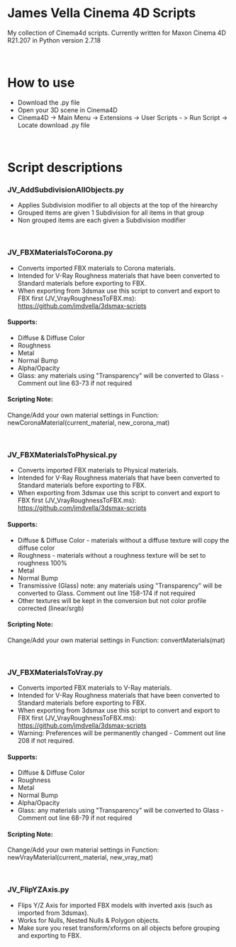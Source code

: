 # James Vella Cinema 4D Scripts 
My collection of Cinema4d scripts. Currently written for Maxon Cinema 4D R21.207 in Python version 2.7.18

<br />

# How to use
- Download the .py file
- Open your 3D scene in Cinema4D
- Cinema4D -> Main Menu -> Extensions -> User Scripts - > Run Script -> Locate download .py file

<br />

# Script descriptions
### JV_AddSubdivisionAllObjects.py
- Applies Subdivision modifier to all objects at the top of the hirearchy
- Grouped items are given 1 Subdivision for all items in that group
- Non grouped items are each given a Subdivision modifier

<br />

### JV_FBXMaterialsToCorona.py
- Converts imported FBX materials to Corona materials.
- Intended for V-Ray Roughness materials that have been converted to Standard materials before exporting to FBX. 
- When exporting from 3dsmax use this script to convert and export to FBX first (JV_VrayRoughnessToFBX.ms): https://github.com/jmdvella/3dsmax-scripts
#### Supports:
- Diffuse & Diffuse Color
- Roughness
- Metal
- Normal Bump
- Alpha/Opacity
- Glass: any materials using "Transparency" will be converted to Glass - Comment out line 63-73 if not required
#### Scripting Note:
Change/Add your own material settings in Function: newCoronaMaterial(current_material, new_corona_mat)

<br />

### JV_FBXMaterialsToPhysical.py
- Converts imported FBX materials to Physical materials.
- Intended for V-Ray Roughness materials that have been converted to Standard materials before exporting to FBX. 
- When exporting from 3dsmax use this script to convert and export to FBX first (JV_VrayRoughnessToFBX.ms): https://github.com/jmdvella/3dsmax-scripts
#### Supports:
- Diffuse & Diffuse Color - materials without a diffuse texture will copy the diffuse color
- Roughness - materials without a roughness texture will be set to roughness 100%
- Metal
- Normal Bump
- Transmissive (Glass) note: any materials using "Transparency" will be converted to Glass. Comment out line 158-174 if not required
- Other textures will be kept in the conversion but not color profile corrected (linear/srgb)
#### Scripting Note:
Change/Add your own material settings in Function: convertMaterials(mat)

<br />

### JV_FBXMaterialsToVray.py
- Converts imported FBX materials to V-Ray materials.
- Intended for V-Ray Roughness materials that have been converted to Standard materials before exporting to FBX. 
- When exporting from 3dsmax use this script to convert and export to FBX first (JV_VrayRoughnessToFBX.ms): https://github.com/jmdvella/3dsmax-scripts
- Warning: Preferences will be permanently changed - Comment out line 208 if not required.
#### Supports:
- Diffuse & Diffuse Color
- Roughness
- Metal
- Normal Bump
- Alpha/Opacity
- Glass: any materials using "Transparency" will be converted to Glass - Comment out line 68-79 if not required
#### Scripting Note:
Change/Add your own material settings in Function: newVrayMaterial(current_material, new_vray_mat)

<br />

### JV_FlipYZAxis.py
- Flips Y/Z Axis for imported FBX models with inverted axis (such as imported from 3dsmax).
- Works for Nulls, Nested Nulls & Polygon objects.
- Make sure you reset transform/xforms on all objects before grouping and exporting to FBX.

